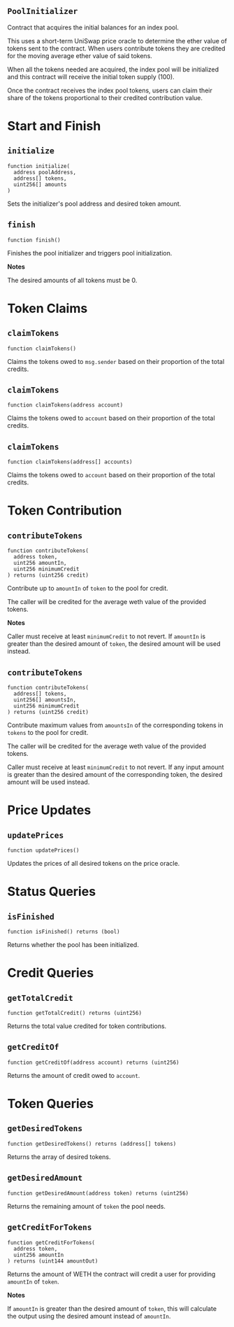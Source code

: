 ## `PoolInitializer`

Contract that acquires the initial balances for an index pool.

This uses a short-term UniSwap price oracle to determine the ether value of tokens sent to the contract. When users contribute tokens they are credited for the moving average ether value of said tokens.

When all the tokens needed are acquired, the index pool will be initialized and this contract will receive the initial token supply (100).

Once the contract receives the index pool tokens, users can claim their share of the tokens proportional to their credited contribution value.

# Start and Finish

## `initialize` 

```
function initialize(
  address poolAddress,
  address[] tokens,
  uint256[] amounts
)
```

Sets the initializer's pool address and desired token amount.

## `finish` 

```
function finish()
```

Finishes the pool initializer and triggers pool initialization.

**Notes**

The desired amounts of all tokens must be 0.

# Token Claims

## `claimTokens` 

```
function claimTokens()
```

Claims the tokens owed to `msg.sender` based on their proportion of the total credits.

## `claimTokens` 

```
function claimTokens(address account)
```

Claims the tokens owed to `account` based on their proportion
of the total credits.

## `claimTokens` 

```
function claimTokens(address[] accounts)
```



Claims the tokens owed to `account` based on their proportion
of the total credits.

# Token Contribution

## `contributeTokens` 

```
function contributeTokens(
  address token,
  uint256 amountIn,
  uint256 minimumCredit
) returns (uint256 credit)
```

Contribute up to `amountIn` of `token` to the pool for credit.

The caller will be credited for the average weth value of the provided
tokens.

**Notes**

Caller must receive at least `minimumCredit` to not revert.
If `amountIn` is greater than the desired amount of `token`, the
desired amount will be used instead. 

## `contributeTokens` 

```
function contributeTokens(
  address[] tokens,
  uint256[] amountsIn,
  uint256 minimumCredit
) returns (uint256 credit)
```

Contribute maximum values from `amountsIn` of the corresponding
tokens in `tokens` to the pool for credit.

The caller will be credited for the average weth value of the provided
tokens.

Caller must receive at least `minimumCredit` to not revert.
If any input amount is greater than the desired amount of the corresponding
token, the desired amount will be used instead.

# Price Updates

## `updatePrices` 

```
function updatePrices()
```

Updates the prices of all desired tokens on the price oracle.

# Status Queries

## `isFinished`

```
function isFinished() returns (bool)
```

Returns whether the pool has been initialized.

# Credit Queries

## `getTotalCredit`

```
function getTotalCredit() returns (uint256)
```

Returns the total value credited for token contributions.


## `getCreditOf`

```
function getCreditOf(address account) returns (uint256)
```

Returns the amount of credit owed to `account`.

# Token Queries

## `getDesiredTokens` 

```
function getDesiredTokens() returns (address[] tokens)
```

Returns the array of desired tokens.


## `getDesiredAmount` 

```
function getDesiredAmount(address token) returns (uint256)
```

Returns the remaining amount of `token` the pool needs.


## `getCreditForTokens` 

```
function getCreditForTokens(
  address token,
  uint256 amountIn
) returns (uint144 amountOut)
```

Returns the amount of WETH the contract will credit a user for providing `amountIn` of `token`.

**Notes**

If `amountIn` is greater than the desired amount of `token`, this will calculate the output using the desired amount instead of `amountIn`.

